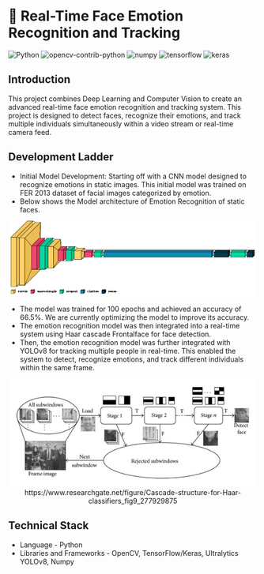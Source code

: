 # 🚀 Real-Time Face Emotion Recognition and Tracking 

![Python](https://img.shields.io/badge/Python-3.10.5-blue)
![opencv-contrib-python](https://img.shields.io/badge/opencv-contrib-orange)
![numpy](https://img.shields.io/badge/numpy-1.24.2-blue)
![tensorflow](https://img.shields.io/badge/tensorflow-2.16.1-green)
![keras](https://img.shields.io/badge/keras-3.3.3-green)

## Introduction
This project combines Deep Learning and Computer Vision to create an advanced real-time face emotion recognition and tracking system. This project is designed to detect faces, recognize their emotions, and track multiple individuals simultaneously within a video stream or real-time camera feed.

## Development Ladder
- Initial Model Development: Starting off with a CNN model designed to recognize emotions in static images. This initial model was trained on FER 2013 dataset of facial images categorized by emotion. <br>
- Below shows the Model architecture of Emotion Recognition of static faces. <br>

<p align="center">
<img src = "Model Architecture.jpg">
</p>

- The model was trained for 100 epochs and achieved an accuracy of 66.5%. We are currently optimizing the model to improve its accuracy.
- The emotion recognition model was then integrated into a real-time system using Haar cascade Frontalface for face detection.
- Then, the emotion recognition model was further integrated with YOLOv8 for tracking multiple people in real-time. This enabled the system to detect, recognize emotions, and track different individuals within the same frame. 

<p align="center">
<img src = "HaarCascade.png"> <br>
  https://www.researchgate.net/figure/Cascade-structure-for-Haar-classifiers_fig9_277929875
</p>

## Technical Stack
- Language - Python
- Libraries and Frameworks - OpenCV, TensorFlow/Keras, Ultralytics YOLOv8, Numpy
  
